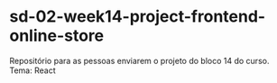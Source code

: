 # sd-02-week14-project-frontend-online-store
Repositório para as pessoas enviarem o projeto do bloco 14 do curso. Tema: React
